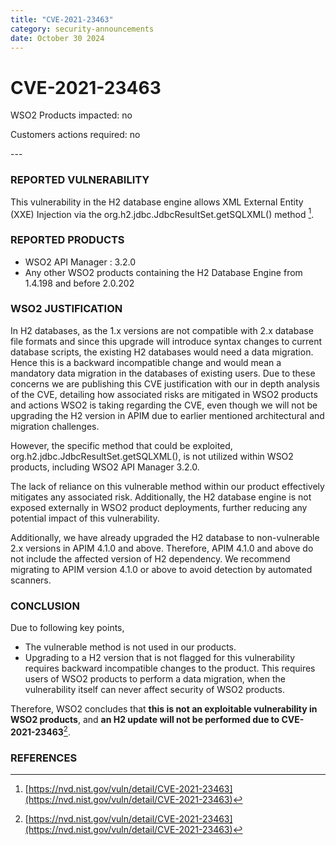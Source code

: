 ```yaml
---
title: "CVE-2021-23463"
category: security-announcements
date: October 30 2024
---
```


# CVE-2021-23463

<p class="doc-info">WSO2 Products impacted: no</p>
<p class="doc-info">Customers actions required: no</p>
---

### REPORTED VULNERABILITY

This vulnerability in the H2 database engine allows XML External Entity (XXE) Injection via the org.h2.jdbc.JdbcResultSet.getSQLXML() method [^1].

### REPORTED PRODUCTS

- WSO2 API Manager : 3.2.0
- Any other WSO2 products containing the H2 Database Engine from 1.4.198 and before 2.0.202

### WSO2 JUSTIFICATION

In H2 databases, as the 1.x versions are not compatible with 2.x database file formats and since this upgrade will introduce syntax changes to current database scripts, the existing H2 databases would need a data migration. Hence this is a backward incompatible change and would mean a mandatory data migration in the databases of existing users. Due to these concerns we are publishing this CVE justification with our in depth analysis of the CVE, detailing how associated risks are mitigated in WSO2 products and actions WSO2 is taking regarding the CVE, even though we will not be upgrading the H2 version in APIM due to earlier mentioned architectural and migration challenges.

However, the specific method that could be exploited, org.h2.jdbc.JdbcResultSet.getSQLXML(), is not utilized within WSO2 products, including WSO2 API Manager 3.2.0.

The lack of reliance on this vulnerable method within our product effectively mitigates any associated risk. Additionally, the H2 database engine is not exposed externally in WSO2 product deployments, further reducing any potential impact of this vulnerability.

Additionally, we have already upgraded the H2 database to non-vulnerable 2.x versions in APIM 4.1.0 and above. Therefore, APIM 4.1.0 and above do not include the affected version of H2 dependency. We recommend migrating to APIM version 4.1.0 or above to avoid detection by automated scanners.

### CONCLUSION

Due to following key points,

- The vulnerable method is not used in our products.
- Upgrading to a H2 version that is not flagged for this vulnerability requires backward incompatible changes to the product. This requires users of WSO2 products to perform a data migration, when the vulnerability itself can never affect security of WSO2 products.

Therefore, WSO2 concludes that **this is not an exploitable vulnerability in WSO2 products**, and **an H2 update will not be performed due to CVE-2021-23463**[^1].

### REFERENCES
[^1]: [https://nvd.nist.gov/vuln/detail/CVE-2021-23463](https://nvd.nist.gov/vuln/detail/CVE-2021-23463)